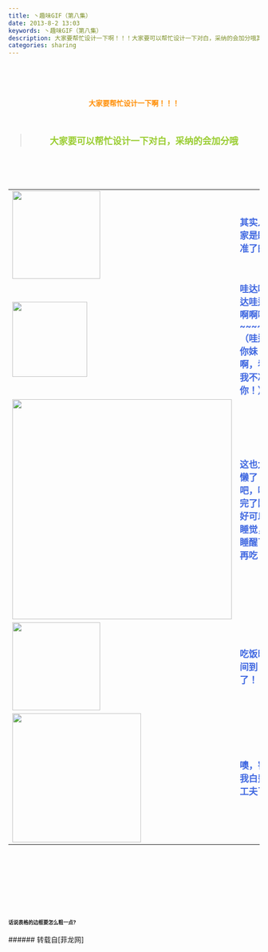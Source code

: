 ```yaml
---
title: 丶趣味GIF（第八集）
date: 2013-8-2 13:03
keywords: 丶趣味GIF（第八集）
description: 大家要帮忙设计一下啊！！！大家要可以帮忙设计一下对白，采纳的会加分哦其实人家是瞄准了的哇达哇达哇达啊啊啊~~~~~（哇达你妹啊，看我不凑你！）这也太懒了吧，吃完了刚好可以睡觉，睡醒了再吃吃饭时间到了！！噢，害我白费工夫了话说表格的边框要怎么粗一点?
categories: sharing
---
```

<td class="t_f" id="postmessage_30548">

<br/>
<br/>
<br/>
<br/>
<div align="center"><strong><font color="#ff8c00">大家要帮忙设计一下啊！！！</font></strong></div><br/>
<strong><font size="4"><br/>
</font></strong><div align="center"><div class="quote"><blockquote><strong><font size="4"><font color="#9acd32">大家要可以帮忙设计一下对白，采纳的会加分哦</font></font></strong><img alt="" border="0" onclick="" onmouseover="" smilieid="98" src="static/image/smiley/qiubilong/14.gif"/></blockquote></div><br/>
<strong><font size="4"><br/>
</font></strong><br/>
<table cellspacing="0" class="t_table"><tr><td>

<img aid="11416" class="zoom" data-cf-modified-873c9dc1bbd4580b8ad39626-="" file="data/attachment/forum/201308/02/124859lh50hgj7gllj0juh.gif" id="aimg_11416" inpost="1" onclick="" onmouseover="" src="http://www.flw.ph/data/attachment/forum/201308/02/124859lh50hgj7gllj0juh.gif" width="176" zoomfile="data/attachment/forum/201308/02/124859lh50hgj7gllj0juh.gif"/>


</td><td><font size="4"><font color="#4169e1"><strong>其实人家是瞄准了的</strong></font></font><img alt="" border="0" onclick="" onmouseover="" smilieid="267" src="static/image/smiley/Xiongmao/6.gif"/></td></tr><tr><td>

<img aid="11417" class="zoom" data-cf-modified-873c9dc1bbd4580b8ad39626-="" file="data/attachment/forum/201308/02/124904fairxak1ka1ztpxa.gif" id="aimg_11417" inpost="1" onclick="" onmouseover="" src="http://www.flw.ph/data/attachment/forum/201308/02/124904fairxak1ka1ztpxa.gif" width="150" zoomfile="data/attachment/forum/201308/02/124904fairxak1ka1ztpxa.gif"/>


</td><td><font size="4"><font color="#4169e1"><strong>哇达哇达哇达啊啊啊~~~~~（哇达你妹啊，看我不凑你！）</strong></font></font></td></tr><tr><td>

<img aid="11419" class="zoom" data-cf-modified-873c9dc1bbd4580b8ad39626-="" file="data/attachment/forum/201308/02/124917f6mzpfwfmsmasfef.gif" id="aimg_11419" inpost="1" onclick="" onmouseover="" src="http://www.flw.ph/data/attachment/forum/201308/02/124917f6mzpfwfmsmasfef.gif" width="440" zoomfile="data/attachment/forum/201308/02/124917f6mzpfwfmsmasfef.gif"/>


</td><td><font size="4"><font color="#4169e1"><strong>这也太懒了吧，吃完了刚好可以睡觉，睡醒了再吃</strong></font></font><img alt="" border="0" onclick="" onmouseover="" smilieid="102" src="static/image/smiley/qiubilong/18.gif"/></td></tr><tr><td>

<img aid="11420" class="zoom" data-cf-modified-873c9dc1bbd4580b8ad39626-="" file="data/attachment/forum/201308/02/124928s6d609l0yg5a0uew.gif" id="aimg_11420" inpost="1" onclick="" onmouseover="" src="http://www.flw.ph/data/attachment/forum/201308/02/124928s6d609l0yg5a0uew.gif" width="176" zoomfile="data/attachment/forum/201308/02/124928s6d609l0yg5a0uew.gif"/>


</td><td><font size="4"><font color="#4169e1"><strong>吃饭时间到了！！</strong></font></font><img alt="" border="0" onclick="" onmouseover="" smilieid="98" src="static/image/smiley/qiubilong/14.gif"/></td></tr><tr><td>

<img aid="11418" class="zoom" data-cf-modified-873c9dc1bbd4580b8ad39626-="" file="data/attachment/forum/201308/02/124914g70bi1y7k0idvi0b.gif" id="aimg_11418" inpost="1" onclick="" onmouseover="" src="http://www.flw.ph/data/attachment/forum/201308/02/124914g70bi1y7k0idvi0b.gif" width="258" zoomfile="data/attachment/forum/201308/02/124914g70bi1y7k0idvi0b.gif"/>


</td><td><font size="4"><font color="#4169e1"><strong>噢，害我白费工夫了</strong></font></font><img alt="" border="0" onclick="" onmouseover="" smilieid="101" src="static/image/smiley/qiubilong/13.gif"/></td></tr></table></div><strong><font size="4"><strong><font size="4"><br/>
</font></strong></font><br/>
<br/>
<div align="center"><font size="4"><img alt="" border="0" onclick="" onmouseover="" smilieid="249" src="static/image/smiley/Xiongmao/24.gif"/></font></div><font size="4"><strong><font size="4"><br/>
</font></strong></font><br/>
<font size="4"><strong><font size="4"><br/>
</font></strong></font><br/>
<font size="1">话说表格的边框要怎么粗一点?</font><br/>
</strong><br/>
</td>
###### 转载自[菲龙网]